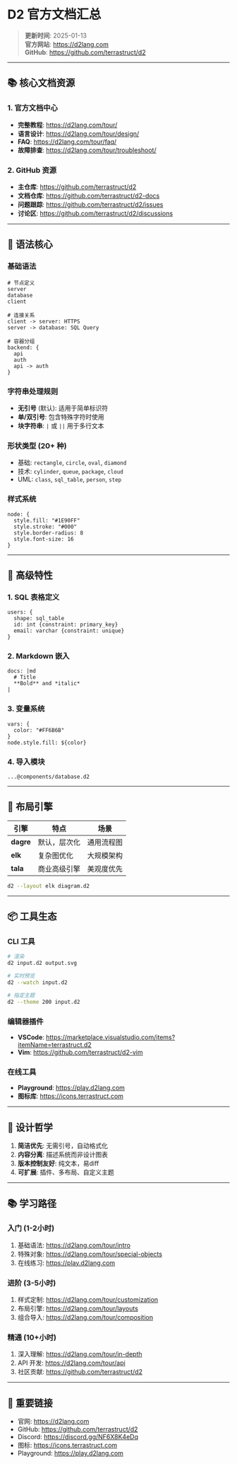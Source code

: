 # D2 官方文档汇总

> **更新时间**: 2025-01-13  
> **官方网站**: https://d2lang.com  
> **GitHub**: https://github.com/terrastruct/d2

---

## 📚 核心文档资源

### 1. 官方文档中心

- **完整教程**: https://d2lang.com/tour/
- **语言设计**: https://d2lang.com/tour/design/
- **FAQ**: https://d2lang.com/tour/faq/
- **故障排查**: https://d2lang.com/tour/troubleshoot/

### 2. GitHub 资源

- **主仓库**: https://github.com/terrastruct/d2
- **文档仓库**: https://github.com/terrastruct/d2-docs
- **问题跟踪**: https://github.com/terrastruct/d2/issues
- **讨论区**: https://github.com/terrastruct/d2/discussions

---

## 🎯 语法核心

### 基础语法

```d2
# 节点定义
server
database
client

# 连接关系
client -> server: HTTPS
server -> database: SQL Query

# 容器分组
backend: {
  api
  auth
  api -> auth
}
```

### 字符串处理规则

- **无引号** (默认): 适用于简单标识符
- **单/双引号**: 包含特殊字符时使用
- **块字符串**: `|` 或 `||` 用于多行文本

### 形状类型 (20+ 种)

- 基础: `rectangle`, `circle`, `oval`, `diamond`
- 技术: `cylinder`, `queue`, `package`, `cloud`
- UML: `class`, `sql_table`, `person`, `step`

### 样式系统

```d2
node: {
  style.fill: "#1E90FF"
  style.stroke: "#000"
  style.border-radius: 8
  style.font-size: 16
}
```

---

## 🔧 高级特性

### 1. SQL 表格定义

```d2
users: {
  shape: sql_table
  id: int {constraint: primary_key}
  email: varchar {constraint: unique}
}
```

### 2. Markdown 嵌入

```d2
docs: |md
  # Title
  **Bold** and *italic*
|
```

### 3. 变量系统

```d2
vars: {
  color: "#FF6B6B"
}
node.style.fill: ${color}
```

### 4. 导入模块

```d2
...@components/database.d2
```

---

## 🎨 布局引擎

| 引擎      | 特点         | 场景       |
| --------- | ------------ | ---------- |
| **dagre** | 默认，层次化 | 通用流程图 |
| **elk**   | 复杂图优化   | 大规模架构 |
| **tala**  | 商业高级引擎 | 美观度优先 |

```bash
d2 --layout elk diagram.d2
```

---

## 📦 工具生态

### CLI 工具

```bash
# 渲染
d2 input.d2 output.svg

# 实时预览
d2 --watch input.d2

# 指定主题
d2 --theme 200 input.d2
```

### 编辑器插件

- **VSCode**: https://marketplace.visualstudio.com/items?itemName=terrastruct.d2
- **Vim**: https://github.com/terrastruct/d2-vim

### 在线工具

- **Playground**: https://play.d2lang.com
- **图标库**: https://icons.terrastruct.com

---

## 🌟 设计哲学

1. **简洁优先**: 无需引号，自动格式化
2. **内容分离**: 描述系统而非设计图表
3. **版本控制友好**: 纯文本，易diff
4. **可扩展**: 插件、多布局、自定义主题

---

## 📚 学习路径

### 入门 (1-2小时)

1. 基础语法: https://d2lang.com/tour/intro
2. 特殊对象: https://d2lang.com/tour/special-objects
3. 在线练习: https://play.d2lang.com

### 进阶 (3-5小时)

1. 样式定制: https://d2lang.com/tour/customization
2. 布局引擎: https://d2lang.com/tour/layouts
3. 组合导入: https://d2lang.com/tour/composition

### 精通 (10+小时)

1. 深入理解: https://d2lang.com/tour/in-depth
2. API 开发: https://d2lang.com/tour/api
3. 社区贡献: https://github.com/terrastruct/d2

---

## 🔗 重要链接

- 官网: https://d2lang.com
- GitHub: https://github.com/terrastruct/d2
- Discord: https://discord.gg/NF6X8K4eDq
- 图标: https://icons.terrastruct.com
- Playground: https://play.d2lang.com
